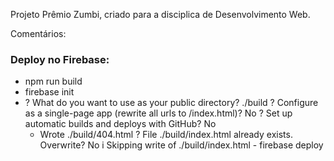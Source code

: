 Projeto Prêmio Zumbi, criado para a disciplica de Desenvolvimento Web.

Comentários:

### Deploy no Firebase:
- npm run build
- firebase init
- 	? What do you want to use as your public directory? ./build
	? Configure as a single-page app (rewrite all urls to /index.html)? No
	? Set up automatic builds and deploys with GitHub? No
	+  Wrote ./build/404.html
	? File ./build/index.html already exists. Overwrite? No
	i  Skipping write of ./build/index.html
- firebase deploy
